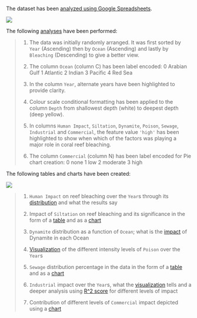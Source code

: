 The dataset has been [analyzed using Google Spreadsheets](https://docs.google.com/spreadsheets/d/17YlEJlnEoazerE2NNmyAAR1lho-Es6ZeFY7kFdYt5Cg/edit#gid=2104828298).

![](https://user-images.githubusercontent.com/55178494/141182140-fffbcc13-1129-489c-8137-2221249caf96.png)

The following [analyses](https://docs.google.com/spreadsheets/d/17YlEJlnEoazerE2NNmyAAR1lho-Es6ZeFY7kFdYt5Cg/edit#gid=2104828298) have been performed:

> 1. The data was initially randomly arranged. It was first sorted by `Year` (Ascending) then by `Ocean` (Ascending) and lastly by `Bleaching` (Descending) to give a better view.
> 
> 2. The column `Ocean` (column C) has been label encoded:
> 0 Arabian Gulf
> 1 Atlantic
> 2 Indian
> 3 Pacific
> 4 Red Sea
> 
> 3. In the column `Year`, alternate years have been highlighted to provide clarity.
> 
> 4. Colour scale conditional formatting has been applied to the column `Depth` from shallowest depth (white) to deepest depth (deep yellow).
> 
> 5. In columns `Human Impact`,	`Siltation`,	`Dynamite`,	`Poison`,	`Sewage`,	`Industrial`	and `Commercial`, the feature value `'high'` has been highlighted to show when which of the factors was playing a major role in coral reef bleaching.
> 
> 6. The column `Commercial` (column N) has been label encoded for Pie chart creation:
> 0 none
> 1 low
> 2 moderate
> 3 high


The following tables and charts have been created:

![](https://user-images.githubusercontent.com/55178494/141182005-cf989d60-df28-4eed-be72-b44d20fa6137.png)

> 1. `Human Impact` on reef bleaching over the `Year`s through its [distribution](https://docs.google.com/spreadsheets/d/17YlEJlnEoazerE2NNmyAAR1lho-Es6ZeFY7kFdYt5Cg/edit#gid=1830570792) and what the results say
> 
> 2. Impact of `Siltation` on reef bleaching and its significance in the form of a [table](https://docs.google.com/spreadsheets/d/17YlEJlnEoazerE2NNmyAAR1lho-Es6ZeFY7kFdYt5Cg/edit#gid=213657501) and as a [chart](https://docs.google.com/spreadsheets/d/17YlEJlnEoazerE2NNmyAAR1lho-Es6ZeFY7kFdYt5Cg/edit#gid=1840239481)
> 
> 3. `Dynamite` distribution as a function of `Ocean`; what is the [impact](https://docs.google.com/spreadsheets/d/17YlEJlnEoazerE2NNmyAAR1lho-Es6ZeFY7kFdYt5Cg/edit#gid=2127098310) of Dynamite in each Ocean
> 
> 4. [Visualization](https://docs.google.com/spreadsheets/d/17YlEJlnEoazerE2NNmyAAR1lho-Es6ZeFY7kFdYt5Cg/edit#gid=1442436945) of the different intensity levels of `Poison` over the `Year`s
> 
> 5. `Sewage` distribution percentage in the data in the form of a [table](https://docs.google.com/spreadsheets/d/17YlEJlnEoazerE2NNmyAAR1lho-Es6ZeFY7kFdYt5Cg/edit#gid=579053920) and as a [chart](https://docs.google.com/spreadsheets/d/17YlEJlnEoazerE2NNmyAAR1lho-Es6ZeFY7kFdYt5Cg/edit#gid=865399322)
> 
> 6. `Industrial` impact over the `Year`s, what the [visualization](https://docs.google.com/spreadsheets/d/17YlEJlnEoazerE2NNmyAAR1lho-Es6ZeFY7kFdYt5Cg/edit#gid=1326158300) tells and a deeper analysis using [R^2 score](https://docs.google.com/spreadsheets/d/17YlEJlnEoazerE2NNmyAAR1lho-Es6ZeFY7kFdYt5Cg/edit#gid=320219945) for different levels of impact
> 
> 7. Contribution of different levels of `Commercial` impact depicted using a [chart](https://docs.google.com/spreadsheets/d/17YlEJlnEoazerE2NNmyAAR1lho-Es6ZeFY7kFdYt5Cg/edit#gid=802997195)
